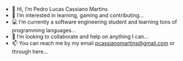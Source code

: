 - 👋 Hi, I’m Pedro Lucas Cassiano Martins
- 👀 I’m interested in learning, gaming and contributing...
- :computer: I’m currently a software engineering student and learning tons of programming languages...
- 💞️ I’m looking to collaborate and help on anything I can...
- 📫 You can reach me by my email pcassianomartins@gmail.com or through here...

<!---
PedroHerises/PedroHerises is a ✨ special ✨ repository because its `README.md` (this file) appears on your GitHub profile.
You can click the Preview link to take a look at your changes.
--->
